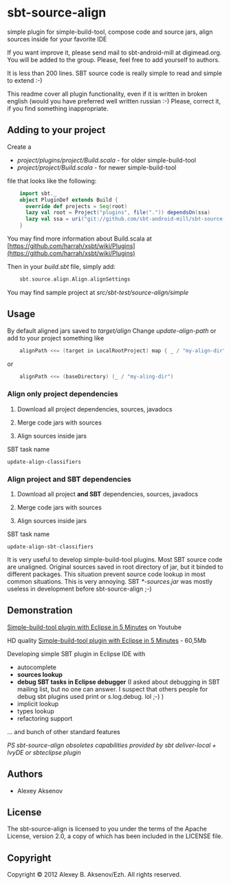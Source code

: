 sbt-source-align
================

simple plugin for simple-build-tool, compose code and source jars, align sources inside for your favorite IDE

If you want improve it, please send mail to sbt-android-mill at digimead.org. You will be added to the group. Please, feel free to add yourself to authors.

It is less than 200 lines. SBT source code is really simple to read and simple to extend :-)

This readme cover all plugin functionality, even if it is written in broken english (would you have preferred well written russian :-) Please, correct it, if you find something inappropriate.

## Adding to your project ##

Create a

 * _project/plugins/project/Build.scala_ - for older simple-build-tool
 * _project/project/Build.scala_ - for newer simple-build-tool

file that looks like the following:

```scala
    import sbt._
    object PluginDef extends Build {
      override def projects = Seq(root)
      lazy val root = Project("plugins", file(".")) dependsOn(ssa)
      lazy val ssa = uri("git://github.com/sbt-android-mill/sbt-source-align.git")
    }
```

You may find more information about Build.scala at [https://github.com/harrah/xsbt/wiki/Plugins](https://github.com/harrah/xsbt/wiki/Plugins)

Then in your _build.sbt_ file, simply add:

``` scala
    sbt.source.align.Align.alignSettings
```

You may find sample project at _src/sbt-test/source-align/simple_

## Usage ##

By default aligned jars saved to _target/align_ Change _update-align-path_ or add to your project something like

``` scala
    alignPath <<= (target in LocalRootProject) map { _ / "my-align-dir" }
```

or

``` scala
    alignPath <<= (baseDirectory) (_ / "my-aling-dir")
```

### Align only project dependencies ###

1. Download all project dependencies, sources, javadocs

2. Merge code jars with sources

3. Align sources inside jars

SBT task name

    update-align-classifiers

### Align project and SBT dependencies ###

1. Download all project __and SBT__ dependencies, sources, javadocs

2. Merge code jars with sources

3. Align sources inside jars

SBT task name

    update-align-sbt-classifiers

It is very useful to develop simple-build-tool plugins. Most SBT source code are unaligned. Original sources saved in root directory of jar, but it binded to different packages. This situation prevent source code lookup in most common situations. This is very annoying. SBT _*-sources.jar_ was mostly useless in development before sbt-source-align ;-)

Demonstration
-------------

[Simple-build-tool plugin with Eclipse in 5 Minutes](http://youtu.be/3K8knvkVAyc) on Youtube

HD quality [Simple-build-tool plugin with Eclipse in 5 Minutes](https://github.com/downloads/sbt-android-mill/sbt-android-mill-extra/EclipseSBT.mp4) - 60,5Mb

Developing simple SBT plugin in Eclipse IDE with

* autocomplete
* __sources lookup__
* __debug SBT tasks in Eclipse debugger__ (I asked about debugging in SBT mailing list, but no one can answer. I suspect that others people for debug sbt plugins used print or s.log.debug. lol ;-) )
* implicit lookup
* types lookup
* refactoring support

... and bunch of other standard features

_PS sbt-source-align obsoletes capabilities provided by sbt deliver-local + IvyDE or sbteclipse plugin_

Authors
-------

* Alexey Aksenov

License
-------

The sbt-source-align is licensed to you under the terms of
the Apache License, version 2.0, a copy of which has been
included in the LICENSE file.

Copyright
---------

Copyright © 2012 Alexey B. Aksenov/Ezh. All rights reserved.
